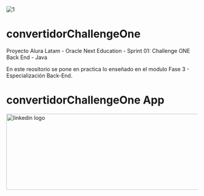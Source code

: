 ![1](https://app.aluracursos.com/assets/images/logos/logo-aluraespanhol.svg)

# convertidorChallengeOne
Proyecto Alura Latam - Oracle Next Education - Sprint 01: Challenge ONE
Back End - Java

En este reositorio se pone en practica lo enseñado en el modulo Fase 3 - Especialización Back-End.

# convertidorChallengeOne App

<div align="left">
  <a href="https://github.com/andresGitDev/convertidorChallengeOne">
    <img src="https://github.com/andresGitDev/convertidorChallengeOne/blob/master/images/app.gif"  height="200" width="1042" alt="linkedin logo"/>
  </a>
</div>
